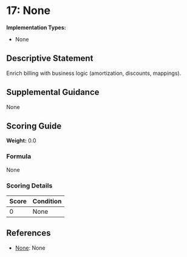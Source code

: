 # 17: None

**Implementation Types:**
- None

## Descriptive Statement

Enrich billing with business logic (amortization, discounts, mappings).

## Supplemental Guidance

None

## Scoring Guide

**Weight:** 0.0

### Formula

None

### Scoring Details

| Score | Condition |
| ----- | --------- |
| 0 | None |

## References

- [None](None): None

